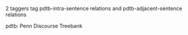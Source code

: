 2 taggers tag pdtb-intra-sentence relations and pdtb-adjacent-sentence relations

pdtb: Penn Discourse Treebank
